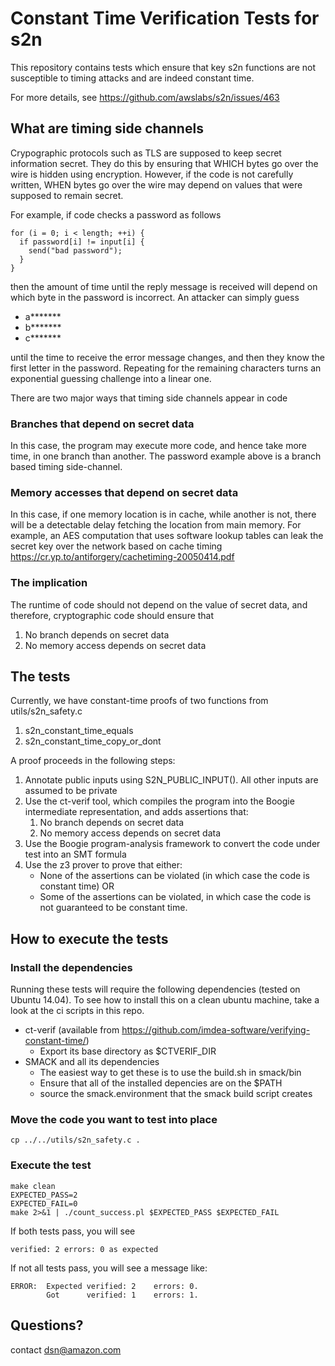 # Constant Time Verification Tests for s2n

This repository contains tests which ensure that key s2n functions
are not susceptible to timing attacks and are indeed constant time.

For more details, see https://github.com/awslabs/s2n/issues/463


## What are timing side channels

Crypographic protocols such as TLS are supposed to keep secret information secret.
They do this by ensuring that WHICH bytes go over the wire is hidden using encryption.
However, if the code is not carefully written, WHEN bytes go over the wire may depend
on values that were supposed to remain secret.

For example, if code checks a password as follows

```
for (i = 0; i < length; ++i) {
  if password[i] != input[i] {
    send("bad password");
  }
}
```
then the amount of time until the reply message is received will depend on which byte in the password
is incorrect.  An attacker can simply guess
  * a*******
  * b*******
  * c*******

until the time to receive the error message changes, and then they know the first letter in the password.
Repeating for the remaining characters turns an exponential guessing challenge into a linear one.

There are two major ways that timing side channels appear in code

### Branches that depend on secret data
In this case, the program may execute more code, and hence take more time, in one branch than another.   The password example above is a branch based timing side-channel.

### Memory accesses that depend on secret data
In this case, if one memory location is in cache, while another is not, there will be a detectable
delay fetching the location from main memory.  For example, an AES computation that uses 
software lookup tables can leak the secret key over the network based on cache timing
https://cr.yp.to/antiforgery/cachetiming-20050414.pdf

### The implication
The runtime of code should not depend on the value of secret data, and therefore, cryptographic code should ensure that
   1. No branch depends on secret data
   2. No memory access depends on secret data 




## The tests

Currently, we have constant-time proofs of two functions from utils/s2n_safety.c
1. s2n_constant_time_equals
2. s2n_constant_time_copy_or_dont


A proof proceeds in the following steps:
1. Annotate public inputs using S2N_PUBLIC_INPUT().  All other inputs are assumed to be private
2. Use the ct-verif tool, which compiles the program into the Boogie intermediate representation, and adds assertions that:
   1. No branch depends on secret data
   2. No memory access depends on secret data 
3. Use the Boogie program-analysis framework to convert the code under test into an SMT formula
4. Use the z3 prover to prove that either:
   * None of the assertions can be violated (in which case the code is constant time) OR
   * Some of the assertions can be violated, in which case the code is not guaranteed to be constant time.


## How to execute the tests

### Install the dependencies
Running these tests will require the following dependencies
(tested on Ubuntu 14.04).  To see how to install this on a clean ubuntu machine, 
take a look at the ci scripts in this repo.

- ct-verif (available from https://github.com/imdea-software/verifying-constant-time/)
  - Export its base directory as $CTVERIF_DIR
- SMACK and all its dependencies
  - The easiest way to get these is to use the build.sh in smack/bin
  - Ensure that all of the installed depencies are on the $PATH
  - source the smack.environment that the smack build script creates

### Move the code you want to test into place 
```
cp ../../utils/s2n_safety.c .
```
### Execute the test

```
make clean
EXPECTED_PASS=2
EXPECTED_FAIL=0
make 2>&1 | ./count_success.pl $EXPECTED_PASS $EXPECTED_FAIL
```

If both tests pass, you will see
```
verified: 2 errors: 0 as expected
```

If not all tests pass, you will see a message like:

```
ERROR:  Expected verified: 2    errors: 0.
        Got      verified: 1    errors: 1.
```


## Questions?
contact dsn@amazon.com